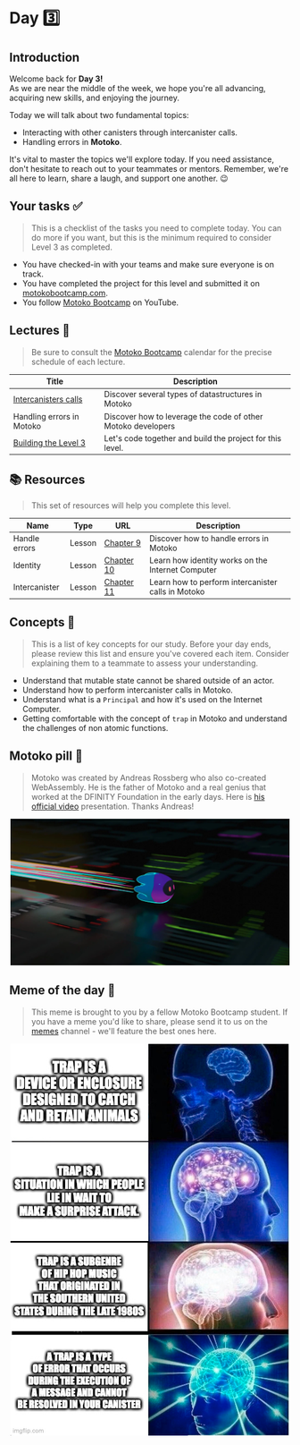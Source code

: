 # Day 3️⃣

## Introduction

Welcome back for **Day 3!** <br/> 
As we are near the middle of the week, we hope you're all advancing, acquiring new skills, and enjoying the journey.

Today we will talk about two fundamental topics:

- Interacting with other canisters through intercanister calls.
- Handling errors in **Motoko**.

It's vital to master the topics we'll explore today. If you need assistance, don't hesitate to reach out to your teammates or mentors. Remember, we're all here to learn, share a laugh, and support one another. 😉

## Your tasks ✅

> This is a checklist of the tasks you need to complete today. You can do more if you want, but this is the minimum required to consider Level 3 as completed.


- You have checked-in with your teams and make sure everyone is on track.
- You have completed the project for this level and submitted it on [motokobootcamp.com](https://motokobootcamp.com/).
- You follow [Motoko Bootcamp](https://www.youtube.com/@motoko_bootcamp) on YouTube.

## Lectures 🍿

> Be sure to consult the [Motoko Bootcamp](https://calendar.google.com/calendar/u/0/embed?src=c_1a1c0c95f41c3d5729532726aaa57d96e991c5d3254b0f9e02fdf4d9babf4401@group.calendar.google.com) calendar for the precise schedule of each lecture.

| Title                                                                                            | Description                                                  |
| ------------------------------------------------------------------------------------------------ | ------------------------------------------------------------ |
| <a href="https://www.youtube.com/watch?v=9tFvkOWOTQs" target="_blank"> Intercanisters calls </a> | Discover several types of datastructures in Motoko           |
| Handling errors in Motoko                                                                        | Discover how to leverage the code of other Motoko developers |
| <a href="https://www.youtube.com/watch?v=aQFxqV9klpM" target="_blank"> Building the Level 3 </a> | Let's code together and build the project for this level.    |

## 📚 Resources

> This set of resources will help you complete this level.

| Name          | Type   | URL                                                                                                       | Description                                        |
| ------------- | ------ | --------------------------------------------------------------------------------------------------------- | -------------------------------------------------- |
| Handle errors | Lesson | [Chapter 9](https://github.com/motoko-bootcamp/dao-adventure/blob/main/lessons/chapter-9/CHAPTER-9.MD)    | Discover how to handle errors in Motoko            |
| Identity      | Lesson | [Chapter 10](https://github.com/motoko-bootcamp/dao-adventure/blob/main/lessons/chapter-10/CHAPTER-10.MD) | Learn how identity works on the Internet Computer  |
| Intercanister | Lesson | [Chapter 11](https://github.com/motoko-bootcamp/dao-adventure/blob/main/lessons/chapter-11/CHAPTER-11.MD) | Learn how to perform intercanister calls in Motoko |

## Concepts 🧠

> This is a list of key concepts for our study. Before your day ends, please review this list and ensure you've covered each item. Consider explaining them to a teammate to assess your understanding.

- Understand that mutable state cannot be shared outside of an actor.
- Understand how to perform intercanister calls in Motoko.
- Understand what is a `Principal` and how it's used on the Internet Computer.
- Getting comfortable with the concept of `trap` in Motoko and understand the challenges of non atomic functions.

## Motoko pill  💊

> Motoko was created by Andreas Rossberg who also co-created WebAssembly. He is the father of Motoko and a real genius that worked at the DFINITY Foundation in the early days. Here is [his official video](https://www.youtube.com/watch?v=4eSceDOS-Ms) presentation. Thanks Andreas!

<p align="center"> <img src="../../assets/day_3/guide/motoko.webp" style="width: 500px;" /></p>

## Meme of the day 🙈

> This meme is brought to you by a fellow Motoko Bootcamp student. If you have a meme you'd like to share, please send it to us on the [memes](https://discord.gg/vwEC5RcKBv) channel - we'll feature the best ones here.

<p align="center"><img src="../../assets/day_3/guide/meme_day_3.png" style="width: 500px;" /></p>
